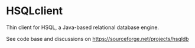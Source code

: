 # HSQLclient

Thin client for HSQL, a Java-based relational database engine.

See code base and discussions on https://sourceforge.net/projects/hsqldb

